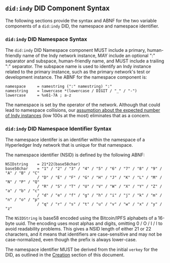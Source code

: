 ## `did:indy` DID Component Syntax

The following sections provide the syntax and ABNF for the two variable components of a `did:indy` DID, the namespace and namespace identifier.

### `did:indy` DID Namespace Syntax

The `did:indy` DID Namespace component MUST include a primary, human-friendly name of the Indy network instance, MAY include an optional ":" separator and subspace, human-friendly name, and MUST include a trailing ":" separator. The subspace name is used to identify an Indy instance related to the primary instance, such as the primary network's test or development instance. The ABNF for the namespace component is:

    namespace     = namestring (":" namestring) ":"
    namestring    = lowercase *(lowercase / DIGIT / "_" / "-")
    lowercase     = %x61-7A ; a-z

The namespace is set by the operator of the network. Although that could lead to namespace collisions, our 
[assumption about the expected number of Indy instances](#assumption-number-of-indy-instances) (low 100s at the most) eliminates that as a concern.

### `did:indy` DID Namespace Identifier Syntax

The namespace identifer is an identifier within the namespace of a Hyperledger Indy network that is unique for that namespace.

The namespace identifier (NSID) is defined by the following ABNF:

    NSIDstring    = 21*22(base58char)
    base58char    = "1" / "2" / "3" / "4" / "5" / "6" / "7" / "8" / "9" / "A" / "B" / "C"
                  / "D" / "E" / "F" / "G" / "H" / "J" / "K" / "L" / "M" / "N" / "P" / "Q"
                  / "R" / "S" / "T" / "U" / "V" / "W" / "X" / "Y" / "Z" / "a" / "b" / "c"
                  / "d" / "e" / "f" / "g" / "h" / "i" / "j" / "k" / "m" / "n" / "o" / "p"
                  / "q" / "r" / "s" / "t" / "u" / "v" / "w" / "x" / "y" / "z"

The `NSIDString` is base58 encoded using the Bitcoin/IPFS alphabets of a 16-byte uuid. The encoding uses most alphas and digits, omitting 0 / O / I / l to avoid readability problems. This gives a NSID length of either 21 or 22 characters, and it means that identifiers are case-sensitive and may not be case-normalized, even though the prefix is always lower-case.

The namespace identifier MUST be derived from the initial `verkey` for the DID, as outlined in the [Creation](#creation) section of this document.
